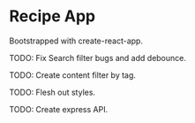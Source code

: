 # Recipe App

Bootstrapped with create-react-app.

TODO: Fix Search filter bugs and add debounce.

TODO: Create content filter by tag.

TODO: Flesh out styles.

TODO: Create express API.
